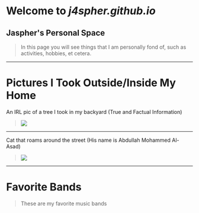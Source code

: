 # Welcome to *j4spher.github.io*
## Jaspher's Personal Space
>In this page you will see things that I am personally fond of, such as activities, hobbies, et cetera.
---
# Pictures I Took Outside/Inside My Home
An IRL pic of a tree I took in my backyard (True and Factual Information)
>![](https://i.imgflip.com/6wgepv.png)
---

Cat that roams around the street (His name is Abdullah Mohammed Al-Asad)
>![](https://i.redd.it/mggk16e6flz61.jpg)
---

# Favorite Bands
>These are my favorite music bands

